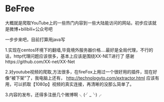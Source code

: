 # BeFree
大概就是爬取YouTube上的一些热门内容到一些大陆能访问的网站，初步应该就是微博+bilibili+公众号吧

一步步来吧，目前打算用java写

1.实现在centos环境下的翻墙,毕竟境外服务器价格....最好是全局代理，不行的话，http代理问题应该很多，基本上应该是围绕XX-NET进行了
  感谢https://github.com/XX-net/XX-Net
  
2.对youtube视频的爬取,方法很多，在fireFox上用过一个很好用的插件，现在好像“被下架”了，我电脑上还有，
http://technologyto.com/extractor.html 应该有用，可以抓取【1080p】视频的真实连接，再清晰的没那么简单了。

3.内容的发布，还得多注册几个微博啊 ╮(╯_╰)╭


